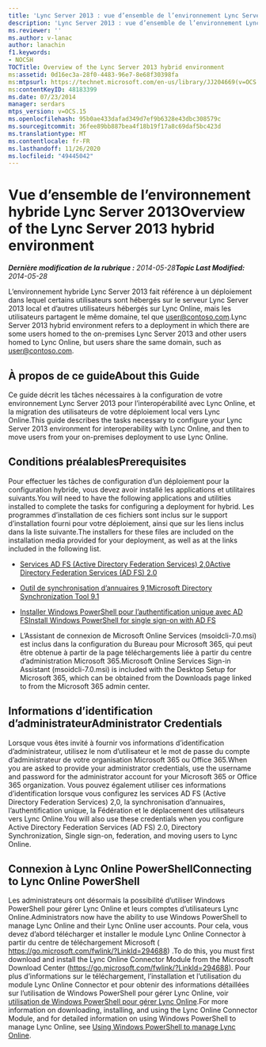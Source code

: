 ```yaml
---
title: 'Lync Server 2013 : vue d’ensemble de l’environnement Lync Server hybride'
description: 'Lync Server 2013 : vue d’ensemble de l’environnement Lync Server hybride.'
ms.reviewer: ''
ms.author: v-lanac
author: lanachin
f1.keywords:
- NOCSH
TOCTitle: Overview of the Lync Server 2013 hybrid environment
ms:assetid: 0d16ec3a-28f0-4483-96e7-8e68f30398fa
ms:mtpsurl: https://technet.microsoft.com/en-us/library/JJ204669(v=OCS.15)
ms:contentKeyID: 48183399
ms.date: 07/23/2014
manager: serdars
mtps_version: v=OCS.15
ms.openlocfilehash: 95b0ae433dafad349d7ef9b6328e43dbc308579c
ms.sourcegitcommit: 36fee89bb887bea4f18b19f17a8c69daf5bc423d
ms.translationtype: MT
ms.contentlocale: fr-FR
ms.lasthandoff: 11/26/2020
ms.locfileid: "49445042"
---
```

# <a name="overview-of-the-lync-server-2013-hybrid-environment"></a><span data-ttu-id="da1d6-103">Vue d’ensemble de l’environnement hybride Lync Server 2013</span><span class="sxs-lookup"><span data-stu-id="da1d6-103">Overview of the Lync Server 2013 hybrid environment</span></span>

<div data-xmlns="http://www.w3.org/1999/xhtml">

<div class="topic" data-xmlns="http://www.w3.org/1999/xhtml" data-msxsl="urn:schemas-microsoft-com:xslt" data-cs="https://msdn.microsoft.com/">

<div data-asp="https://msdn2.microsoft.com/asp">



</div>

<div id="mainSection">

<div id="mainBody"><span data-ttu-id="da1d6-104">

<span> </span></span><span class="sxs-lookup"><span data-stu-id="da1d6-104">

<span> </span></span></span>

<span data-ttu-id="da1d6-105">_**Dernière modification de la rubrique :** 2014-05-28_</span><span class="sxs-lookup"><span data-stu-id="da1d6-105">_**Topic Last Modified:** 2014-05-28_</span></span>

<span data-ttu-id="da1d6-106">L’environnement hybride Lync Server 2013 fait référence à un déploiement dans lequel certains utilisateurs sont hébergés sur le serveur Lync Server 2013 local et d’autres utilisateurs hébergés sur Lync Online, mais les utilisateurs partagent le même domaine, tel que user@contoso.com.</span><span class="sxs-lookup"><span data-stu-id="da1d6-106">Lync Server 2013 hybrid environment refers to a deployment in which there are some users homed to the on-premises Lync Server 2013 and other users homed to Lync Online, but users share the same domain, such as user@contoso.com.</span></span>

<div>

## <a name="about-this-guide"></a><span data-ttu-id="da1d6-107">À propos de ce guide</span><span class="sxs-lookup"><span data-stu-id="da1d6-107">About this Guide</span></span>

<span data-ttu-id="da1d6-108">Ce guide décrit les tâches nécessaires à la configuration de votre environnement Lync Server 2013 pour l’interopérabilité avec Lync Online, et la migration des utilisateurs de votre déploiement local vers Lync Online.</span><span class="sxs-lookup"><span data-stu-id="da1d6-108">This guide describes the tasks necessary to configure your Lync Server 2013 environment for interoperability with Lync Online, and then to move users from your on-premises deployment to use Lync Online.</span></span>

</div>

<div>

## <a name="prerequisites"></a><span data-ttu-id="da1d6-109">Conditions préalables</span><span class="sxs-lookup"><span data-stu-id="da1d6-109">Prerequisites</span></span>

<span data-ttu-id="da1d6-110">Pour effectuer les tâches de configuration d’un déploiement pour la configuration hybride, vous devez avoir installé les applications et utilitaires suivants.</span><span class="sxs-lookup"><span data-stu-id="da1d6-110">You will need to have the following applications and utilities installed to complete the tasks for configuring a deployment for hybrid.</span></span> <span data-ttu-id="da1d6-111">Les programmes d’installation de ces fichiers sont inclus sur le support d’installation fourni pour votre déploiement, ainsi que sur les liens inclus dans la liste suivante.</span><span class="sxs-lookup"><span data-stu-id="da1d6-111">The installers for these files are included on the installation media provided for your deployment, as well as at the links included in the following list.</span></span>

  - [<span data-ttu-id="da1d6-112">Services AD FS (Active Directory Federation Services) 2,0</span><span class="sxs-lookup"><span data-stu-id="da1d6-112">Active Directory Federation Services (AD FS) 2.0</span></span>](https://go.microsoft.com/fwlink/p/?linkid=257305)

  - [<span data-ttu-id="da1d6-113">Outil de synchronisation d’annuaires 9,1</span><span class="sxs-lookup"><span data-stu-id="da1d6-113">Microsoft Directory Synchronization Tool 9.1</span></span>](https://go.microsoft.com/fwlink/p/?linkid=257307)

  - [<span data-ttu-id="da1d6-114">Installer Windows PowerShell pour l’authentification unique avec AD FS</span><span class="sxs-lookup"><span data-stu-id="da1d6-114">Install Windows PowerShell for single sign-on with AD FS</span></span>](https://go.microsoft.com/fwlink/p/?linkid=398710)

  - <span data-ttu-id="da1d6-115">L’Assistant de connexion de Microsoft Online Services (msoidcli-7.0.msi) est inclus dans la configuration du Bureau pour Microsoft 365, qui peut être obtenue à partir de la page téléchargements liée à partir du centre d’administration Microsoft 365.</span><span class="sxs-lookup"><span data-stu-id="da1d6-115">Microsoft Online Services Sign-in Assistant (msoidcli-7.0.msi) is included with the Desktop Setup for Microsoft 365, which can be obtained from the Downloads page linked to from the Microsoft 365 admin center.</span></span>

</div>

<div>

## <a name="administrator-credentials"></a><span data-ttu-id="da1d6-116">Informations d’identification d’administrateur</span><span class="sxs-lookup"><span data-stu-id="da1d6-116">Administrator Credentials</span></span>

<span data-ttu-id="da1d6-117">Lorsque vous êtes invité à fournir vos informations d’identification d’administrateur, utilisez le nom d’utilisateur et le mot de passe du compte d’administrateur de votre organisation Microsoft 365 ou Office 365.</span><span class="sxs-lookup"><span data-stu-id="da1d6-117">When you are asked to provide your administrator credentials, use the username and password for the administrator account for your Microsoft 365 or Office 365 organization.</span></span> <span data-ttu-id="da1d6-118">Vous pouvez également utiliser ces informations d’identification lorsque vous configurez les services AD FS (Active Directory Federation Services) 2,0, la synchronisation d’annuaires, l’authentification unique, la Fédération et le déplacement des utilisateurs vers Lync Online.</span><span class="sxs-lookup"><span data-stu-id="da1d6-118">You will also use these credentials when you configure Active Directory Federation Services (AD FS) 2.0, Directory Synchronization, Single sign-on, federation, and moving users to Lync Online.</span></span>

</div>

<div>

## <a name="connecting-to-lync-online-powershell"></a><span data-ttu-id="da1d6-119">Connexion à Lync Online PowerShell</span><span class="sxs-lookup"><span data-stu-id="da1d6-119">Connecting to Lync Online PowerShell</span></span>

<span data-ttu-id="da1d6-120">Les administrateurs ont désormais la possibilité d’utiliser Windows PowerShell pour gérer Lync Online et leurs comptes d’utilisateurs Lync Online.</span><span class="sxs-lookup"><span data-stu-id="da1d6-120">Administrators now have the ability to use Windows PowerShell to manage Lync Online and their Lync Online user accounts.</span></span> <span data-ttu-id="da1d6-121">Pour cela, vous devez d’abord télécharger et installer le module Lync Online Connector à partir du centre de téléchargement Microsoft ( https://go.microsoft.com/fwlink/?LinkId=294688) .</span><span class="sxs-lookup"><span data-stu-id="da1d6-121">To do this, you must first download and install the Lync Online Connector Module from the Microsoft Download Center (https://go.microsoft.com/fwlink/?LinkId=294688).</span></span> <span data-ttu-id="da1d6-122">Pour plus d’informations sur le téléchargement, l’installation et l’utilisation du module Lync Online Connector et pour obtenir des informations détaillées sur l’utilisation de Windows PowerShell pour gérer Lync Online, voir [utilisation de Windows PowerShell pour gérer Lync Online](https://docs.microsoft.com/SkypeForBusiness/set-up-your-computer-for-windows-powershell/set-up-your-computer-for-windows-powershell).</span><span class="sxs-lookup"><span data-stu-id="da1d6-122">For more information on downloading, installing, and using the Lync Online Connector Module, and for detailed information on using Windows PowerShell to manage Lync Online, see [Using Windows PowerShell to manage Lync Online](https://docs.microsoft.com/SkypeForBusiness/set-up-your-computer-for-windows-powershell/set-up-your-computer-for-windows-powershell).</span></span>

<span data-ttu-id="da1d6-123"></div>

</div>

<span> </span>

</div>

</div>

</span><span class="sxs-lookup"><span data-stu-id="da1d6-123"></div>

</div>

<span> </span>

</div>

</div>

</span></span></div>

